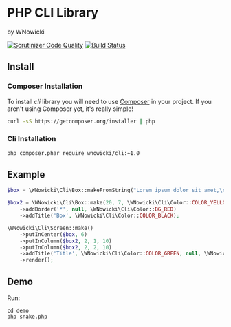 # PHP CLI Library
by WNowicki

[![Scrutinizer Code Quality](https://scrutinizer-ci.com/g/wnowicki/cli/badges/quality-score.png?b=master)](https://scrutinizer-ci.com/g/wnowicki/cli/?branch=master) [![Build Status](https://scrutinizer-ci.com/g/wnowicki/cli/badges/build.png?b=master)](https://scrutinizer-ci.com/g/wnowicki/cli/build-status/master)

## Install
### Composer Installation
To install *cli* library you will need to use [Composer](http://getcomposer.org/) in your project. If you aren't using Composer yet, it's really simple!
```bash
curl -sS https://getcomposer.org/installer | php
```

### Cli Installation
```bash
php composer.phar require wnowicki/cli:~1.0
```

## Example

```PHP
$box = \WNowicki\Cli\Box::makeFromString("Lorem ipsum dolor sit amet,\nconsectetur adipiscing elit.", null, null, \WNowicki\Cli\Color::BG_RED);

$box2 = \WNowicki\Cli\Box::make(20, 7, \WNowicki\Cli\Color::COLOR_YELLOW, null, \WNowicki\Cli\Color::BG_WHITE)
    ->addBorder('*', null, \WNowicki\Cli\Color::BG_RED)
    ->addTitle('Box', \WNowicki\Cli\Color::COLOR_BLACK);

\WNowicki\Cli\Screen::make()
    ->putInCenter($box, 6)
    ->putInColumn($box2, 2, 1, 10)
    ->putInColumn($box2, 2, 2, 10)
    ->addTitle('Title', \WNowicki\Cli\Color::COLOR_GREEN, null, \WNowicki\Cli\Color::BG_BLACK)
    ->render();
```

## Demo
Run:
```
cd demo
php snake.php
```
